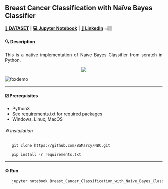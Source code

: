 ## Breast Cancer Classification with Naïve Bayes Classifier 
 
[**💾 DATASET**](https://archive.ics.uci.edu/ml/datasets/Breast+Cancer+Wisconsin+%28Diagnostic%29) **|** [**💻 Jupyter Notebook**](https://jupyter.org/install) **|**  [**🔗 LinkedIn**](https://www.linkedin.com/in/marcellbalogh) 👈🏽
#### 🔍 Description
<p align="justify">This is a native implementation of Naïve Bayes Classifier from scratch in Python.</p>

<p align="center">
  <img src=https://medium.com/@mallrishabh52/naive-bayes-classifier-a77b0dc4a0ea>
</p>


![foxdemo](https://github.com/foxdemo/foxdemo.github.io/blob/master/assets/images/avatar.png)

---
#### ☑️ Prerequisites
- Python3
- See [requirements.txt](requirements.txt) for required packages
- Windows, Linux, MacOS

###### ⚙️ Installation
```html
   git clone https://github.com/BaMarcy/NBC.git
```
```html
   pip install -r requirements.txt
```
---
#### ⚙️ Run
```html
   jupyter notebook Breast_Cancer_Classification_with_Naïve_Bayes_Classifier.ipynb
```
